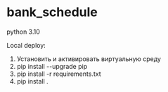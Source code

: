 # bank_schedule

python 3.10

Local deploy:

1. Установить и активировать виртуальную среду
2. pip install --upgrade pip
3. pip install -r requirements.txt
4. pip install .